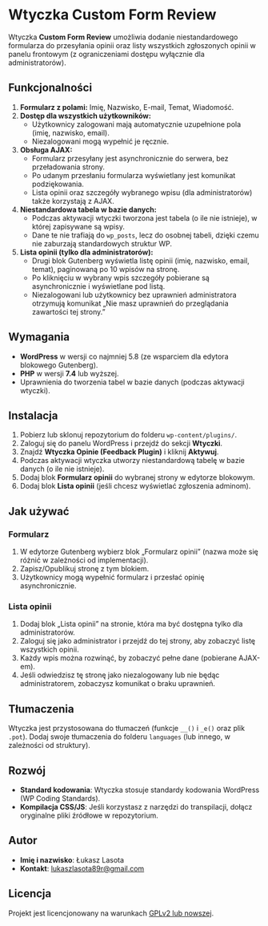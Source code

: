 # Wtyczka Custom Form Review

Wtyczka **Custom Form Review** umożliwia dodanie niestandardowego formularza do przesyłania opinii oraz listy wszystkich zgłoszonych opinii w panelu frontowym (z ograniczeniami dostępu wyłącznie dla administratorów).

## Funkcjonalności

1. **Formularz z polami:** Imię, Nazwisko, E-mail, Temat, Wiadomość.
2. **Dostęp dla wszystkich użytkowników:**  
   - Użytkownicy zalogowani mają automatycznie uzupełnione pola (imię, nazwisko, email).  
   - Niezalogowani mogą wypełnić je ręcznie.
3. **Obsługa AJAX:**  
   - Formularz przesyłany jest asynchronicznie do serwera, bez przeładowania strony.  
   - Po udanym przesłaniu formularza wyświetlany jest komunikat podziękowania.  
   - Lista opinii oraz szczegóły wybranego wpisu (dla administratorów) także korzystają z AJAX.
4. **Niestandardowa tabela w bazie danych:**  
   - Podczas aktywacji wtyczki tworzona jest tabela (o ile nie istnieje), w której zapisywane są wpisy.  
   - Dane te nie trafiają do `wp_posts`, lecz do osobnej tabeli, dzięki czemu nie zaburzają standardowych struktur WP.
5. **Lista opinii (tylko dla administratorów):**  
   - Drugi blok Gutenberg wyświetla listę opinii (imię, nazwisko, email, temat), paginowaną po 10 wpisów na stronę.  
   - Po kliknięciu w wybrany wpis szczegóły pobierane są asynchronicznie i wyświetlane pod listą.  
   - Niezalogowani lub użytkownicy bez uprawnień administratora otrzymują komunikat „Nie masz uprawnień do przeglądania zawartości tej strony.”

## Wymagania

- **WordPress** w wersji co najmniej 5.8 (ze wsparciem dla edytora blokowego Gutenberg).
- **PHP** w wersji **7.4** lub wyższej.
- Uprawnienia do tworzenia tabel w bazie danych (podczas aktywacji wtyczki).

## Instalacja

1. Pobierz lub sklonuj repozytorium do folderu `wp-content/plugins/`.
2. Zaloguj się do panelu WordPress i przejdź do sekcji **Wtyczki**.
3. Znajdź **Wtyczka Opinie (Feedback Plugin)** i kliknij **Aktywuj**.
4. Podczas aktywacji wtyczka utworzy niestandardową tabelę w bazie danych (o ile nie istnieje).
5. Dodaj blok **Formularz opinii** do wybranej strony w edytorze blokowym.
6. Dodaj blok **Lista opinii** (jeśli chcesz wyświetlać zgłoszenia adminom).

## Jak używać

### Formularz
1. W edytorze Gutenberg wybierz blok „Formularz opinii” (nazwa może się różnić w zależności od implementacji).
2. Zapisz/Opublikuj stronę z tym blokiem.
3. Użytkownicy mogą wypełnić formularz i przesłać opinię asynchronicznie.

### Lista opinii
1. Dodaj blok „Lista opinii” na stronie, która ma być dostępna tylko dla administratorów.
2. Zaloguj się jako administrator i przejdź do tej strony, aby zobaczyć listę wszystkich opinii.
3. Każdy wpis można rozwinąć, by zobaczyć pełne dane (pobierane AJAX-em).
4. Jeśli odwiedzisz tę stronę jako niezalogowany lub nie będąc administratorem, zobaczysz komunikat o braku uprawnień.

## Tłumaczenia

Wtyczka jest przystosowana do tłumaczeń (funkcje `__()` i `_e()` oraz plik `.pot`). Dodaj swoje tłumaczenia do folderu `languages` (lub innego, w zależności od struktury).

## Rozwój

- **Standard kodowania**: Wtyczka stosuje standardy kodowania WordPress (WP Coding Standards).
- **Kompilacja CSS/JS**: Jeśli korzystasz z narzędzi do transpilacji, dołącz oryginalne pliki źródłowe w repozytorium.

## Autor

- **Imię i nazwisko**: Łukasz Lasota
- **Kontakt**: [lukaszlasota89r@gmail.com](mailto:lukaszlasota89r@gmail.com)

## Licencja

Projekt jest licencjonowany na warunkach [GPLv2 lub nowszej](https://www.gnu.org/licenses/gpl-2.0.html).
